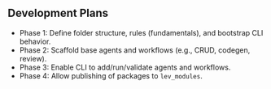 ## Development Plans
- Phase 1: Define folder structure, rules (fundamentals), and bootstrap CLI behavior.
- Phase 2: Scaffold base agents and workflows (e.g., CRUD, codegen, review).
- Phase 3: Enable CLI to add/run/validate agents and workflows.
- Phase 4: Allow publishing of packages to `lev_modules`.
